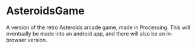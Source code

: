 # AsteroidsGame
A version of the retro Asteroids arcade game, made in Processing. This will eventually be made into an android app, and there will also be an in-browser version.
